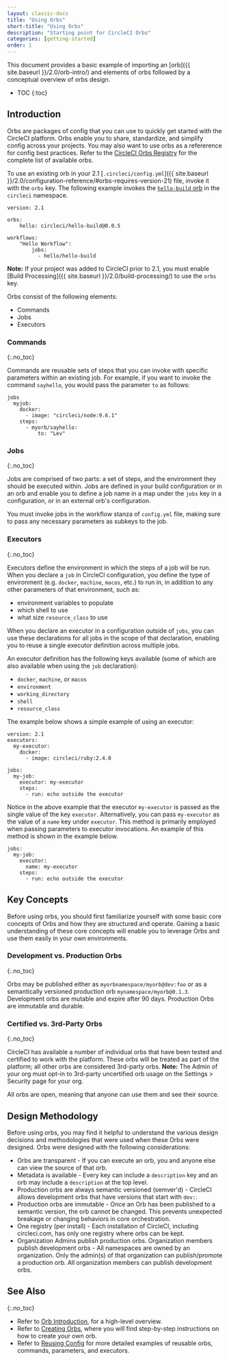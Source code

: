 ```yaml
---
layout: classic-docs
title: "Using Orbs"
short-title: "Using Orbs"
description: "Starting point for CircleCI Orbs"
categories: [getting-started]
order: 1
---
```


This document provides a basic example of importing an [orb]({{ site.baseurl }}/2.0/orb-intro/) and elements of orbs followed by a conceptual overview of orbs design. 

* TOC
{:toc}

## Introduction

Orbs are packages of config that you can use to quickly get started with the CircleCI platform. Orbs enable you to share,  standardize, and simplify config across your projects. You may also want to use orbs as a refererence for config best practices. Refer to the [CircleCI Orbs Registry](https://circleci.com/orbs/registry/) for the complete list of available orbs.

To use an existing orb in your 2.1 [`.circleci/config.yml`]({{ site.baseurl }}/2.0/configuration-reference/#orbs-requires-version-21) file, invoke it with the `orbs` key. The following example invokes the [`hello-build` orb](https://circleci.com/orbs/registry/orb/circleci/hello-build) in the `circleci` namespace.

```
version: 2.1

orbs:
    hello: circleci/hello-build@0.0.5

workflows:
    "Hello Workflow":
        jobs:
          - hello/hello-build
```

**Note:** If your project was added to CircleCI prior to 2.1, you must enable [Build Processing]({{ site.baseurl }}/2.0/build-processing/) to use the `orbs` key. 

Orbs consist of the following elements:

* Commands
* Jobs
* Executors 

### Commands
{:.no_toc}

Commands are reusable sets of steps that you can invoke with specific parameters within an existing job. For example, if you want to invoke the command `sayhello`, you would pass the parameter `to` as follows:

```
jobs
  myjob:
    docker:
      - image: "circleci/node:9.6.1"
    steps:
      - myorb/sayhello:
          to: "Lev"
```

### Jobs
{:.no_toc}

Jobs are comprised of two parts: a set of steps, and the environment they should be executed within. Jobs are defined in your build configuration or in an orb and enable you to define a job name in a map under the `jobs` key in a configuration, or in an external orb's configuration.

You must invoke jobs in the workflow stanza of `config.yml` file, making sure to pass any necessary parameters as subkeys to the job.


### Executors
{:.no_toc}

Executors define the environment in which the steps of a job will be run. When you declare a `job` in CircleCI configuration, you define the type of environment (e.g. `docker`, `machine`, `macos`, etc.) to run in, in addition to any other parameters of that environment, such as:

* environment variables to populate
* which shell to use
* what size `resource_class` to use

When you declare an executor in a configuration outside of `jobs`, you can use these declarations for all jobs in the scope of that declaration, enabling you to reuse a single executor definition across multiple jobs.

An executor definition has the following keys available (some of which are also available when using the `job` declaration):

* `docker`, `machine`, or `macos`
* `environment`
* `working_directory`
* `shell`
* `resource_class`

The example below shows a simple example of using an executor:

```
version: 2.1
executors:
  my-executor:
    docker:
      - image: circleci/ruby:2.4.0

jobs:
  my-job:
    executor: my-executor
    steps:
      - run: echo outside the executor
 ```

Notice in the above example that the executor `my-executor` is passed as the single value of the key `executor`. Alternatively, you can pass `my-executor` as the value of a `name` key under `executor`. This method is primarily employed when passing parameters to executor invocations. An example of this method is shown in the example below.

```
jobs:
  my-job:
    executor:
      name: my-executor
    steps:
      - run: echo outside the executor
```

## Key Concepts

Before using orbs, you should first familiarize yourself with some basic core concepts of Orbs and how they are structured and operate. Gaining a basic understanding of these core concepts will enable you to leverage Orbs and use them easily in your own environments.

### Development vs. Production Orbs
{:.no_toc}

Orbs may be published either as ```myorbnamespace/myorb@dev:foo``` or as a semantically versioned production orb `mynamespace/myorb@0.1.3`. Development orbs are mutable and expire after 90 days. Production Orbs are immutable and durable.

### Certified vs. 3rd-Party Orbs
{:.no_toc}

CircleCI has available a number of individual orbs that have been tested and certified to work with the platform. These orbs will be treated as part of the platform; all other orbs are considered 3rd-party orbs. **Note:** The Admin of your org must opt-in to 3rd-party uncertified orb usage on the Settings > Security page for your org.

<aside class="notice">
All orbs are open, meaning that anyone can use them and see their source. 
</aside>

## Design Methodology

Before using orbs, you may find it helpful to understand the various design decisions and methodologies that were used when these Orbs were designed. Orbs were designed with the following considerations:

* Orbs are transparent - If you can execute an orb, you and anyone else can view the source of that orb.
* Metadata is available - Every key can include a ```description``` key and an orb may include a `description` at the top level.
* Production orbs are always semantic versioned (semver'd) - CircleCI allows development orbs that have versions that start with `dev:`.
* Production orbs are immutable - Once an Orb has been published to a semantic version, the orb cannot be changed. This prevents unexpected breakage or changing behaviors in core orchestration.
* One registry (per install) - Each installation of CircleCI, including circleci.com, has only one registry where orbs can be kept.
* Organization Admins publish production orbs. Organization members publish development orbs - All namespaces are owned by an organization. Only the admin(s) of that organization can publish/promote a production orb. All organization members can publish development orbs.

## See Also
{:.no_toc}

- Refer to [Orb Introduction]({{site.baseurl}}/2.0/orb-intro/), for a high-level overview.
- Refer to [Creating Orbs]({{site.baseurl}}/2.0/creating-orbs/), where you will find step-by-step instructions on how to create your own orb.
- Refer to [Reusing Config]({{site.baseurl}}/2.0/reusing-config/) for more detailed examples of reusable orbs, commands, parameters, and executors.
